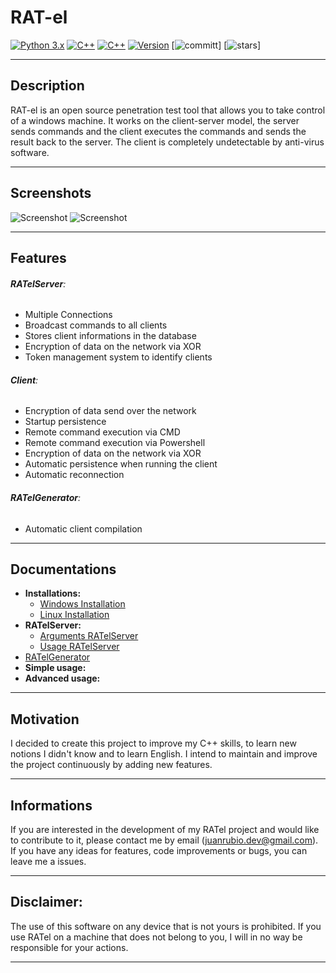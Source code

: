 # RAT-el 

 [![Python 3.x](https://img.shields.io/badge/Language-Python3-blue.svg)](https://www.python.org/)  [![C++](https://img.shields.io/badge/Language-C++-ff69b4.svg)](https://www.cplusplus.com/) [![C++](https://img.shields.io/badge/Language-SQL-grey.svg)](https://en.wikipedia.org/wiki/SQL) [![Version](https://img.shields.io/badge/Version-Beta-green.svg)](https://github.com/FrenchCisco/RATel) [![committ](https://img.shields.io/github/commit-activity/m/FrenchCisco/ratel)] [![stars]( https://img.shields.io/github/stars/frenchcisco/ratel?style=social)]


---
## Description

RAT-el is an open source penetration test tool that allows you to take control of a windows machine.
It works on the client-server model, the server sends commands and the client executes the commands and sends the result back to the server. 
The client is completely undetectable by anti-virus software.

---

## Screenshots
![Screenshot](https://github.com/FrenchCisco/RATel/blob/main/docs/pics/banner.png)
![Screenshot](https://github.com/FrenchCisco/RATel/blob/main/docs/pics/--list.png)

---

## Features

###### **RATelServer**:
- Multiple Connections 
- Broadcast commands to all clients 
- Stores client informations in the database
- Encryption of data on the network via XOR 
- Token management system to identify clients

###### **Client**: 
- Encryption of data send over the network 
- Startup persistence 
- Remote command execution via CMD 
- Remote command execution via Powershell 
- Encryption of data on the network via XOR
- Automatic persistence when running the client 
- Automatic reconnection  

######  **RATelGenerator**:
- Automatic client compilation

---

## Documentations
- **Installations:** 
    - [Windows Installation](https://github.com/FrenchCisco/RATel/wiki/Windows-Installation-Tutorial)
    - [Linux Installation](https://github.com/FrenchCisco/RATel/wiki/Linux-Installation-Tutorial)
- **RATelServer:**
    - [Arguments RATelServer](https://github.com/FrenchCisco/RATel/wiki/Documentation-RATelServer-Argument)
    - [Usage RATelServer](https://github.com/FrenchCisco/RATel/wiki/Usage--RATelServer)
- [RATelGenerator](https://github.com/FrenchCisco/RATel/wiki/Usage-RATelGenerator)
- **Simple usage:**
- **Advanced usage:**
---

## Motivation
I decided to create this project to improve my C++ skills, to learn new notions I didn't know and to learn English. 
I intend to maintain and improve the project continuously by adding new features. 

--- 

## Informations
If you are interested in the development of my RATel project and would like to contribute to it, please contact me by email (juanrubio.dev@gmail.com).
If you have any ideas for features, code improvements or bugs, you can leave me a issues.

---

## Disclaimer:
The use of this software on any device that is not yours is prohibited. If you use RATel on a machine that does not belong 
to you, I will in no way be responsible for your actions.

---